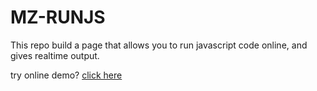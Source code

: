 MZ-RUNJS
========

This repo build a page that allows you to run javascript code online, and gives realtime output.

try online demo? [click here](https://runjs.zhangji.xyz/)
